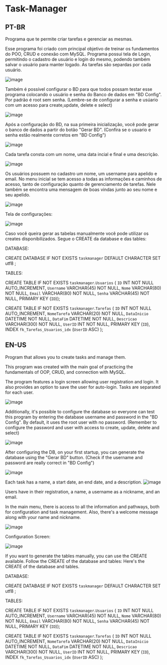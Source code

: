 # Task-Manager

PT-BR
----------------------------------------------------------------------------------------------------------------------------
Programa que te permite criar tarefas e gerenciar as mesmas.

Esse programa foi criado com principal objetivo de treinar os fundamentos do POO, CRUD e conexão com MySQL.
Programa possui tela de Login, permitindo o cadastro de usuário e login do mesmo, podendo também salvar o usuário para manter logado. As tarefas são separdas por cada usuário.


![image](https://github.com/brunohoske/TaskManager/assets/124783417/d3b55fa4-c316-41d4-971c-3ba515c674fc)


Também é possível configurar o BD para que todos possam testar esse programa colocando o usuário e senha do Banco de dados em "BD Config". Por padrão é root sem senha. (Lembre-se de configurar a senha e usúario com um acesso para create,update, delete e select)

![image](https://github.com/brunohoske/TaskManager/assets/124783417/73c56ebe-6999-4c34-9a0c-41edb8bec26d)




Após a configuração do BD, na sua primeira inicialização, você pode gerar o banco de dados a partir do botão "Gerar BD". (Confira se o usuario e senha estão realmente corretos em "BD Config")

![image](https://github.com/brunohoske/TaskManager/assets/124783417/0d1b55e0-a06b-43af-b9af-856c11eb33d7)




Cada tarefa consta com um nome, uma data incial e final e uma descrição.


![image](https://github.com/brunohoske/TaskManager/assets/124783417/b4dcc34c-2bde-4428-9c9f-b322d0b6bfdb)


Os usuários possuem no cadastro um nome, um username para apelido e email.
No menu inicial se tem acesso a todas as informações e caminhos de acesso, tanto de configuração quanto de gerenciamento de tarefas.
Nele também se encontra uma mensagem de boas vindas junto ao seu nome e seu apelido.

![image](https://github.com/brunohoske/TaskManager/assets/124783417/4f073849-35bb-4efb-8f35-c333d5126d64)




Tela de configurações:

![image](https://github.com/brunohoske/TaskManager/assets/124783417/9906b35c-4e10-4e75-8cb4-14611435cff1)



Caso você queira gerar as tabelas manualmente você pode utilizar os creates disponibilizados.
Segue o CREATE da database e das tables:

DATABASE:

CREATE DATABASE IF NOT EXISTS `taskmanager` DEFAULT CHARACTER SET utf8 ;

TABLES:

CREATE TABLE IF NOT EXISTS `taskmanager`.`Usuarios` (
  `ID` INT NOT NULL AUTO_INCREMENT,
  `Username` VARCHAR(45) NOT NULL,
  `Nome` VARCHAR(80) NOT NULL,
  `Email` VARCHAR(80) NOT NULL,
  `Senha` VARCHAR(45) NOT NULL,
  PRIMARY KEY (`ID`));


CREATE TABLE IF NOT EXISTS `taskmanager`.`Tarefas` (
  `ID` INT NOT NULL AUTO_INCREMENT,
  `NomeTarefa` VARCHAR(20) NOT NULL,
  `DataInicio` DATETIME NOT NULL,
  `DataFim` DATETIME NOT NULL,
  `Descricao` VARCHAR(300) NOT NULL,
  `UserID` INT NOT NULL,
  PRIMARY KEY (`ID`),
  INDEX `fk_Tarefas_Usuarios_idx` (`UserID` ASC) );


EN-US
----------------------------------------------------------------------------------------------------------------------------
Program that allows you to create tasks and manage them.

This program was created with the main goal of practicing the fundamentals of OOP, CRUD, and connection with MySQL.

The program features a login screen allowing user registration and login. It also provides an option to save the user for auto-login. Tasks are separated for each user.


![image](https://github.com/brunohoske/TaskManager/assets/124783417/a8ecb80a-0e62-466c-9e62-0a6d9b7f0624)


Additionally, it's possible to configure the database so everyone can test this program by entering the database username and password in the "BD Config". By default, it uses the root user with no password. (Remember to configure the password and user with access to create, update, delete and select)

![image](https://github.com/brunohoske/TaskManager/assets/124783417/73c56ebe-6999-4c34-9a0c-41edb8bec26d)

After configuring the DB, on your first startup, you can generate the database using the "Gerar BD" button. (Check if the username and password are really correct in "BD Config")


![image](https://github.com/brunohoske/TaskManager/assets/124783417/0b5c4cc1-8fe9-4b4a-b0d9-f7ab18c45796)





Each task has a name, a start date, an end date, and a description.
![image](https://github.com/brunohoske/TaskManager/assets/124783417/b4dcc34c-2bde-4428-9c9f-b322d0b6bfdb)


Users have in their registration, a name, a username as a nickname, and an email.

In the main menu, there is access to all the information and pathways, both for configuration and task management.
Also, there's a welcome message along with your name and nickname.


![image](https://github.com/brunohoske/TaskManager/assets/124783417/4f073849-35bb-4efb-8f35-c333d5126d64)


Configuration Screen:

![image](https://github.com/brunohoske/TaskManager/assets/124783417/9906b35c-4e10-4e75-8cb4-14611435cff1)



If you want to generate the tables manually, you can use the CREATE available. Follow the CREATE of the database and tables:
Here's the CREATE of the database and tables.

DATABASE:

CREATE DATABASE IF NOT EXISTS `taskmanager` DEFAULT CHARACTER SET utf8 ;

TABLES:

CREATE TABLE IF NOT EXISTS `taskmanager`.`Usuarios` (
  `ID` INT NOT NULL AUTO_INCREMENT,
  `Username` VARCHAR(45) NOT NULL,
  `Nome` VARCHAR(80) NOT NULL,
  `Email` VARCHAR(80) NOT NULL,
  `Senha` VARCHAR(45) NOT NULL,
  PRIMARY KEY (`ID`));


CREATE TABLE IF NOT EXISTS `taskmanager`.`Tarefas` (
  `ID` INT NOT NULL AUTO_INCREMENT,
  `NomeTarefa` VARCHAR(20) NOT NULL,
  `DataInicio` DATETIME NOT NULL,
  `DataFim` DATETIME NOT NULL,
  `Descricao` VARCHAR(300) NOT NULL,
  `UserID` INT NOT NULL,
  PRIMARY KEY (`ID`),
  INDEX `fk_Tarefas_Usuarios_idx` (`UserID` ASC) );

